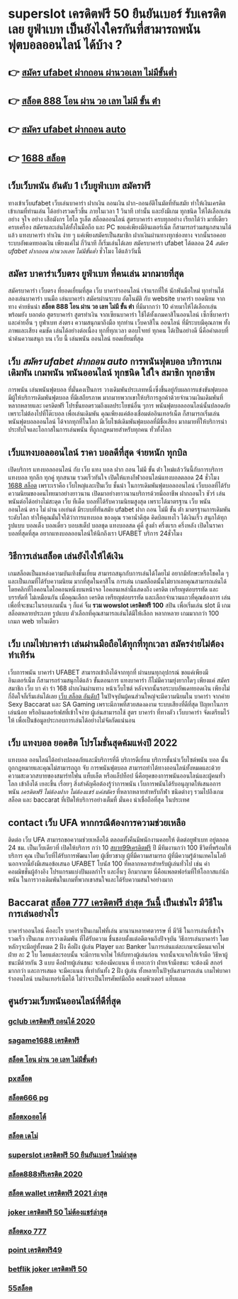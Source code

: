 # superslot เครดิตฟรี 50 ยืนยันเบอร์ รับเครดิต เลย ยูฟ่าเบท เป็นยังไงใครกันที่สามารถพนันฟุตบอลออนไลน์   ได้บ้าง ?

## 👉 [สมัคร ufabet ฝากถอน ผ่านวอเลท ไม่มีขั้นต่ำ](https://mabet.net/)
## 👉 [สล็อต 888 โอน ผ่าน วอ เลท ไม่มี ขั้น ต่ํา](https://mabet.net/register/)
## 👉 [สมัคร ufabet ฝากถอน auto](https://mabet.net/pg-slot-credit-free/)
## 👉 [1688 สล็อต](https://mabet.net/credit-free-new/)

## เว็บเว็บพนัน  อันดับ 1  เว็บยูฟ่าเบท สมัครฟรี

 ทางเข้าเว็บufabet  เว็บเล่นบาคาร่า ฝากเงิน ถอนเงิน  ฝาก-ถอนอัติโนมัตที่ทันสมัย ทำให้เงินเครดิต เข้าเกมที่ท่านเล่น ได้อย่างรวดเร็วขึ้น ภายในเวลา  1 วินาที  เท่านั้น และยังมีเกม ทุกชนิด ให้ได้เลือกเล่นอย่าง จุใจ   อย่าง เสือมังกร ไฮโล รูเล็ต สล็อตออนไลน์ สูตรบาคาร่า ครบทุกอย่าง เรียกได้ว่า มาที่เดียว  ครบเครื่อง สมัครและเล่นได้ทั้งในมือถือ และ PC ขอแค่เพียงมีอินเตอร์เน็ต ก็สามารถร่วมสนุกสนานได้แล้ว แทงบาคาร่า  ทำเงิน ง่าย ๆ แค่เพียงสมัครเป็นสมาชิก ฝากเงินผ่านทางทุกช่องทาง จากนั้นรอคอยระบบอัพเดทยอดเงิน เพียงแค่ไม่ กี่วินาที ก็เริ่มเล่นได้เลย สมัครบาคาร่า ufabet ได้ตลอด 24 *สมัคร ufabet ฝากถอน ผ่านวอเลท ไม่มีขั้นต่ำ* ชั่วโมง ได้แล้ววันนี้ 


## สมัคร บาคาร่าเว็บตรง  ยูฟ่าเบท ที่คนเล่น มากมายที่สุด 

สมัครบาคาร่า เว็บตรง ที่ยอดเยี่ยมที่สุด  เว็บ  บาคาร่าออนไลน์ เจ้าแรกที่ให้  นักพันมือใหม่  ทุกท่านได้  ลองเล่นบาคาร่า บนมือ เล่นบาคาร่า สมัครผ่านระบบ อัตโนมัติ กับ  website บาคาร่า ยอดนิยม  จากทาง  ค่ายช้นนำ **สล็อต 888 โอน ผ่าน วอ เลท ไม่มี ขั้น ต่ํา** ที่มีมากกว่า 10 ค่ายมาให้ได้เลือกเล่น พร้อมยัง บอกต่อ สูตรบาคาร่า  สูตรทำเงิน  จากเซียนบาคาร่า ใช้ได้ทั้งเกมคาสิโนออนไลน์ เซ็กซี่บาคาร่า และค่ายอื่น ๆ ยูฟ่าเบท ส่งตรง  ความสนุกมาถึงมือ  ทุกท่าน  เว็บคาสิโน ออนไลน์ ที่มีระบบมีคุณภาพ ทั้งภาพและเสียง คมชัด เล่นได้อย่างต่อเนื่อง ทุกที่ทุกเวลา  ตอบโจทย์  ทุกคน  ได้เป็นอย่างดี นี่คือคำตอบที่น่าค้นความสนุก บน เว็บ นี้  เล่นพนัน ออนไลน์ ยอดเยี่ยมที่สุด 

## เว็บ ***สมัคร ufabet ฝากถอน auto***  การพนันฟุตบอล  บริการเกมเดิมพัน เกมพนัน พนันออนไลน์ ทุกชนิด ใส่ใจ สมาชิก ทุกอาชีพ

การพนัน เล่นพนันฟุตบอล ที่มั่นคงเป็นการ วางเดิมพันประเภทหนึ่งซึ่งขึ้นอยู่กับผลการแข่งขันฟุตบอล มีผู้ให้บริการเดิมพันฟุตบอล ที่มีเสถียรภาพ มากมายพวกเขาให้บริการลูกค้าด้วยจำนวนเงินเดิมพันที่หลากหลายและ เครดิตฟรี โปรชั้นยอดรวมถึงผลประโยชน์อื่น ๆการ พนันฟุตบอลออนไลน์นั้นปลอดภัยเพราะไม่ต้องไปที่โต๊ะบอล เพื่อเล่นเดิมพัน คุณเพียงแค่ต้องเชื่อมต่ออินเทอร์เน็ต ก็สามารถเริ่มเล่น พนันฟุตบอลออนไลน์ ได้จากทุกที่ในโลก มีเว็บไซต์เดิมพันฟุตบอลที่มีชื่อเสียง มากมายที่ให้บริการน่าประทับใจและโอกาสในการเล่นพนัน ที่ถูกกฎหมายสำหรับทุกคน ทั่วทั้งโลก

## เว็บแทงบอลออนไลน์ ราคา บอลดีที่สุด จ่ายหนัก ทุกบิล

เปิดบริการ แทงบอลออนไลน์ กับ เว็บ แทง บอล ฝาก ถอน ไม่มี ขั้น ต่ํา
ใหม่แล้ววันนี้กับการบริการแทงบอล ทุกลีก ทุกคู่ ทุกสนาม รวดเร็วทันใจ เปิดให้แทงกีฬาออนไลน์แทงบอลตลอด 24 ชั่วโมง [1688 สล็อต](https://mabet.net/20-free-100/) เพราะเราคือ เว็บใหญ่และเป็นเว็บ ชั้นนำ ในการเดิมพันฟุตบอลออนไลน์ เว็บบอลที่ได้รับความนิยมของคนไทยมาอย่างยาวนาน เปิดมาอย่างยาวนานบริการด้วยมืออาชีพ ฝากถอนไว ชัวร์ เล่นพนันต่อได้อย่างไม่สะดุด เว็บ ทีเด็ด บอลที่ได้รับความนิยมสูงสุด เพราะได้มาตรฐาน เว็บ พนัน ออนไลน์ ตรง ไม่ ผ่าน เอเย่นต์ มีระบบที่ทันสมัย ufabet ฝาก ถอน ไม่มี ขั้น ต่ํา มาตรฐานการเดิมพันระดับโลก ทำให้คุณมั่นใจได้ว่าการแทงบอล ของคุณ ราคาน้ำดีสุด  คิดบิลแทงไว ได้เงินเร็ว  สนุกได้ทุกรูปแบบ บอลเต็ง บอลเดี่ยว บอบสเต็ป บอลชุด แทงบอลสด คู่คี่ สูงต่ำ ครึ่งแรก ครึ่งหลัง เปิดในราคาบอลที่สุดที่สุด อยากแทงบอลออนไลน์ให้นึกถึงเรา UFABET บริการ 24ชั่วโมง 


## วิธีการเล่นสล็อต เล่นยังไงให้ได้เงิน
 เกมสล็อตเป็นแหล่งความบันเทิงชั้นเยี่ยม สามารถสนุกกับการเล่นได้โดยไม่ อยากมีทักษะหรือโชคใด ๆ และเป็นเกมที่ได้รับความนิยม มากที่สุดในคาสิโน  การเล่น เกมสล็อตนั้นไม่ยากเลยคุณสามารถเล่นได้โดยคลิกที่ไอคอนใดไอคอนหนึ่งบนหน้าจอ ไอคอนเหล่านี้แสดงถึง เครดิต  เหรียญต่อบรรทัด และบรรทัดที่ ไม่เหมือนกัน  เมื่อคุณเลือก เครดิต   เหรียญต่อบรรทัด และเลือกจำนวนแถวที่คุณต้องการ เล่นเพื่อที่จะชนะในรอบเกมนั้น ๆ ก็แค่ จิ้ม  **รวม wowslot เครดิตฟรี 100** สปิน  เพื่อเริ่มเล่น slot มี เกมสล็อตหลายประเภท รูปแบบ ตัวเลือกที่คุณสามารถเล่นได้มีให้เลือก หลากหลาย เกมมากกว่า 100 เกมภ web ายในเดียว

## เว็บ เกมไพ่บาคาร่า  เล่นผ่านมือถือได้ทุกที่ทุกเวลา สมัครง่ายไม่ต้องทำเทิร์น

เว็บการพนัน บาคาร่า UFABET สามารถเข้าถึงได้จากทุกที่ ผ่านบนทุกอุปกรณ์ ขอแค่เพียงมีอินเตอร์เน็ต ก็สามารถร่วมสนุกได้แล้ว ขั้นตอนการ  แทงบาคาร่า ก็ไม่มีความยุ่งยากใดๆ เพียงแค่ สมัครสมาชิก  เว็บ บา ค่า ร่า 168 ฝากเงินผ่านทาง หน้าเว็บไซต์ หลังจากนั้นรอระบบอัพเดทยอดเงิน เพียงไม่กี่อึดใจก็เริ่มเล่นได้เลย [เว็บ สล็อต อันดับ1](https://bio.link/tisawago) ในปัจจุบันผู้คนส่วนใหญ่จะมีความนิยมใน บาคาร่า จากค่าย Sexy Baccarat และ SA Gaming เพราะมีภาพที่สวยสดงดงาม ระบบเสียงที่ดีที่สุด ปัญหาในการเล่นน้อย หรืออินเตอร์เฟสที่เข้าใจง่าย ผู้เล่นสามารถใช้  สูตร  บาคาร่า ที่ทางตัว เว็บบาคาร่า จัดเตรียมไว้ให้ เพื่อเป็นข้อมูลประกอบการเล่นได้อย่างไม่จัดกัดแน่นอน 


## เว็บ แทงบอล ยอดฮิต  โปรโมชั่นสุดค้มแห่งปี 2022

แทงบอล ออนไลน์ได้อย่างปลอดภัยและมีบริการที่ดี บริการดีเยี่ยม บริการชั้นนำเว็บไซต์พนัน  บอล นั้นถูกกฎหมายและคุณไม่สามารถถูก จับ  การพนันฟุตบอล สามารถทำได้ทางออนไลน์ทั้งหมดและด้วยความสะดวกสบายของสมาร์ทโฟน แท็บเล็ต หรือแล็ปท็อป นี่คือยุคของการพนันออนไลน์และผู้คนทั่วโลก เข้าถึงได้ เยอะขึ้น เรื่อยๆ สิ่งสำคัญคือต้องรู้ว่าการพนัน  เว็บการพนันได้รับอนุญาตให้เสนอการพนัน *เครดิตฟรี ไม่ต้องฝาก ไม่ต้องแชร์ แค่สมัคร* ที่หลากหลายสำหรับกีฬา ชนิดต่างๆ รวมไปถึงเกมสล็อต  และ baccarat ที่เปิดให้บริการอย่างเต็มที่ มั่นคง น่าเชื่อถือที่สุด ในประเทศ 

##  contact   เว็บ UFA หากกรณีต้องการความช่วยเหลือ

ติดต่อ   เว็บ UFA สามารถขอความช่วยเหลือได้  ตลอดทั้งคืนมีพนักงานคอยให้  ติดต่อยูฟ่าเบท อยู่ตลอด 24 ชม. เป็นเว็บเดียวที่  เปิดให้บริการ กว่า 10 [สบาย99เครดิตฟรี](https://mabet.net/credit-free-50/) ปี มีทีมงานกว่า 100 ชีวิตที่พร้อมให้บริการ คุณ เป็นเว็บที่ได้รับการพัฒนาโดย ผู้เชี่ยวชาญ ผู้ที่มีความสามารถ ผู้ที่มีความรู้ด้านเทคโนโลยี นอกจากนี้ยังมีเสนอข้อเสนอ  UFABET โบนัส 100  ที่หลากหลายสำหรับผู้เล่นทั่วไป เช่น ค่าคอมมิชชั่นผู้อ้างอิง โปรแกรมแบ่งปันผลกำไร และอื่นๆ อีกมากมาย นี่คือแพลตฟอร์มที่ให้โอกาสแก่นักพนัน ในการวางเดิมพันในเกมที่พวกเขาสนใจและได้รับความสนใจอย่างมาก


##  Baccarat [สล็อต 777 เครดิตฟรี ล่าสุด วันนี้](https://mabet.net/register/)  เป็นเช่นไร มีวิธีในการเล่นอย่างไร 

บาคาร่าออนไลน์ คืออะไร  บาคาร่าเป็นเกมไพ่ที่เล่น มานานหลายศตวรรษ  ที่ มีวิธี ในการเล่นที่เข้าใจ รวดเร็ว  เป็นเกม การวางเดิมพัน ที่ได้รับความ ชื่นชอบตั้งแต่อดีตจนถึงปัจจุบัน วิธีการเล่นบาคาร่า โดยหลักๆจะมีอยู่ทั้งหมด 2 ฝั่ง  คือฝั่ง  ผู้เล่น Player และ Banker ในการเล่นแต่ละเกมจะมีคนแจกไพ่  ฝ่าย ละ 2 ใบ โดยแต่ละรอบนั้น จะมีการแจกไพ่ ให้กับทางผู้เล่นก่อน จากนั้นจะแจกให้เจ้ามือ วิธีหาผู้ชนะมีด้วยกัน 3 แบบ คือฝ่ายผู้เล่นชนะ จะต้องมีคะแนน ที่ เยอะกว่า ฝ่ายเจ้ามือชนะ จะต้องมี สกอร์  มากกว่า  และการเสมอ จะมีคะแนน ที่เท่ากันทั้ง 2 ฝั่ง ผู้เล่น ทั้งหลายในปัจุบันสามารถเล่น  เกมไพ่บาคาร่าออนไลน์  บนอินเทอร์เน็ตได้ ไม่ว่าจะเป็นโทรศัพท์มือถือ คอมพิวเตอร์ แท็บแลต  


## ศูนย์รวมเว็บพนันออนไลน์ที่ดีที่สุด

### [gclub เครดิตฟรี ถอนได้ 2020](https://atom.io/themes/MABET.net%20โบนัสเยอะที่สุด%20สล็อต%20png%20008%20สล็อต%20ฝาก%2020%20รับ%20100%20แตกหนัก)
### [sagame1688 เครดิตฟรี](https://atom.io/themes/MABET.net%20โบนัสเยอะที่สุด%20สล็อต%20เครดิตฟรี%20ไม่ต้องฝากก่อน%20ไม่ต้องแชร์%20ยืนยันเบอร์โทรศัพท์ล่าสุด%202022%20008%20สล็อต%20ฝาก%2020%20รับ%20100%20แตกหนัก)
### [สล็อต โอน ผ่าน วอ เลท ไม่มีขั้นต่ํา](https://atom.io/themes/MABET.net%20โบนัสเยอะที่สุด%20สมัคร%20ufabet%20วอเลท%20เครดิตฟรี%20008%20สล็อต%20ฝาก%2020%20รับ%20100%20แตกหนัก)
### [pxสล็อต](https://atom.io/themes/MABET.net%20โบนัสเยอะที่สุด%20สมัครสล็อต%20เครดิตฟรี%20008%20สล็อต%20ฝาก%2020%20รับ%20100%20แตกหนัก)
### [สล็อต666 pg](https://atom.io/themes/MABET.net%20โบนัสเยอะที่สุด%20wo365.com%20เครดิตฟรี%20008%20สล็อต%20ฝาก%2020%20รับ%20100%20แตกหนัก)
### [สล็อตxoออโต้](https://atom.io/themes/MABET.net%20โบนัสเยอะที่สุด%20เครดิตฟรี%20ไม่ต้องแชร์%20008%20สล็อต%20ฝาก%2020%20รับ%20100%20แตกหนัก)
### [สล็อต เดโม่](https://atom.io/themes/MABET.net%20โบนัสเยอะที่สุด%20slot%20เครดิตฟรี%2050%20ยืนยันเบอร์ล่าสุด%20008%20สล็อต%20ฝาก%2020%20รับ%20100%20แตกหนัก)
### [superslot เครดิตฟรี 50 ยืนยันเบอร์ ใหม่ล่าสุด](https://atom.io/themes/MABET.net%20โบนัสเยอะที่สุด%20mafiaเครดิตฟรี50%20ล่าสุด%20008%20สล็อต%20ฝาก%2020%20รับ%20100%20แตกหนัก)
### [สล็อต888ฟรีเครดิต 2020](https://atom.io/themes/MABET.net%20โบนัสเยอะที่สุด%20superslotเครดิตฟรี30%20008%20สล็อต%20ฝาก%2020%20รับ%20100%20แตกหนัก)
### [สล็อต wallet เครดิตฟรี 2021 ล่าสุด](https://atom.io/themes/MABET.net%20โบนัสเยอะที่สุด%20เว็บ%20เครดิตฟรี%20ไม่ต้องฝากก่อน%20ไม่ต้องแชร์%20ยืนยันเบอร์โทรศัพท์%20008%20สล็อต%20ฝาก%2020%20รับ%20100%20แตกหนัก)
### [joker เครดิตฟรี 50 ไม่ต้องแชร์ล่าสุด](https://atom.io/themes/MABET.net%20โบนัสเยอะที่สุด%20สล็อต%20เติม%20true%20wallet%20ฝาก%20ถอน%20ไม่มี%20ขั้น%20ต่ํา%202021%20008%20สล็อต%20ฝาก%2020%20รับ%20100%20แตกหนัก)
### [สล็อตxo 777](https://atom.io/themes/MABET.net%20โบนัสเยอะที่สุด%20dafabet%20เครดิตฟรี%20150%20008%20สล็อต%20ฝาก%2020%20รับ%20100%20แตกหนัก)
### [point เครดิตฟรี49](https://atom.io/themes/MABET.net%20โบนัสเยอะที่สุด%20เครดิตฟรี%2050%20ล่าสุด%20008%20สล็อต%20ฝาก%2020%20รับ%20100%20แตกหนัก)
### [betflik joker เครดิตฟรี 50](https://atom.io/themes/MABET.net%20โบนัสเยอะที่สุด%20ufa356%20สล็อต%20008%20สล็อต%20ฝาก%2020%20รับ%20100%20แตกหนัก)
### [55สล็อต](https://atom.io/themes/MABET.net%20โบนัสเยอะที่สุด%20เครดิตฟรี50ทํายอด300ถอน300ล่าสุด%20008%20สล็อต%20ฝาก%2020%20รับ%20100%20แตกหนัก)